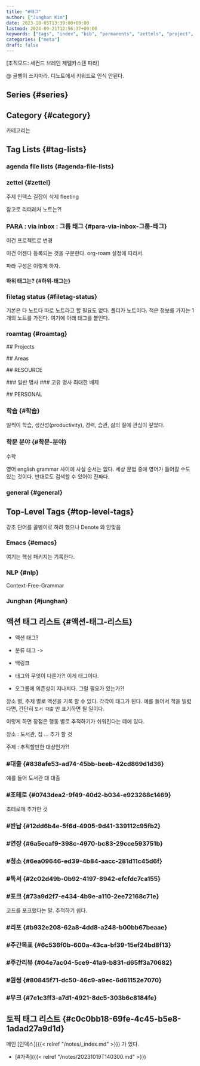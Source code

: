 ```yaml
---
title: "#태그"
author: ["Junghan Kim"]
date: 2023-10-05T13:39:00+09:00
lastmod: 2024-09-21T12:56:37+09:00
keywords: ["tags", "index", "bib", "permanents", "zettels", "project", "areas", "resources", "archives", "meta", "terms", "person", "private", "public", "textmaster", "health", "productivity", "writing", "trip", "travel", "journey", "family", "texteditor", "IDE", "racket", "SICP", "clojure", "lisp", "emacslisp", "clojurescript", "LSP", "usesthis", "tools", "reading", "orgmode", "debug", "awareness", "engineering", "parenting", "adventures", "authors", "blogging", "commerce", "course", "algorithm", "community", "creativity", "snippet", "vim", "games", "PKM", "movies", "opensource", "keybindings", "personal", "poetry", "ebook", "probability", "datalog", "database", "knowledge-graph", "problemsolving", "functionalprogramming", "bootcamp", "leetcode", "jhcode", "livecoding", "glossary", "formats", "mathjax", "publishers", "reflections", "reviews", "todayilearned", "indistractable", "indispensable", "uniqueness", "linter", "vale", "hangul", "offline", "dictionary", "people", "manual", "devdocs", "cheat", "tips", "grammar", "dotfiles", "template", "zettelkasten", "digitalgarden", "PARA", "BASB", "orgroam", "denote", "ekg", "bibliography", "enthusiast", "aggregator", "web-browser", "ubuntu", "latex", "sed", "ADHD", "spirituality", "timeline", "education", "stem", "learning", "spaced-repetition", "chromebook", "mathematics", "english", "Y2021", "Y2022", "Y2023", "Y2024", "emacs", "dired", "regex", "autocompletion", "NLP", "CFG", "junghan"]
categories: ["meta"]
draft: false
---
```


[조직모드: 세컨드 브레인 제텔카스텐 파라]

@ 골벵이 쓰지마라. 디노트에서 키워드로 인식 안된다.


## Series {#series}


## Category {#category}

카테고리는


## Tag Lists {#tag-lists}


### agenda file lists {#agenda-file-lists}


### zettel {#zettel}

주제 인덱스 길잡이 삭제 fleeting

참고로 리터레처 노트는?!


### PARA : via inbox : 그룹 태그 {#para-via-inbox-그룹-태그}

이건 프로젝트로 변경

이건 어젠다 등록되는 것을 구분한다. org-roam 설정에 따라서.

파라 구성은 이렇게 하자.


#### 하위 태그는? {#하위-태그는}


### filetag status {#filetag-status}

기본은 다 노트다 따로 노트라고 할 필요도 없다. 폴더가 노트이다. 책은 정보를 가지는 1 개의 노트를 가진다. 여기에 아래 태그를 붙인다.


### roamtag {#roamtag}

\## Projects

\## Areas

\## RESOURCE

\### 일반 명사 \### 고유 명사 최대한 배제

\## PERSONAL


### 학습 {#학습}

일찍이 학습, 생산성(productivity), 경력, 습관, 삶의 질에 관심이 깊었다.


### 학문 분야 {#학문-분야}

수학

영어 english grammar 사이에 사실 순서는 없다. 세상 문법 중에 영어가 들어갈 수도 있는 것이다. 반대로도 검색할 수 있어야 진짜다.


### general {#general}


## Top-Level Tags {#top-level-tags}



강조 단어를 골벵이로 하려 했으나 Denote 와 안맞음


### Emacs {#emacs}

여기는 핵심 패키지는 기록한다.


### NLP {#nlp}

Context-Free-Grammar


### Junghan {#junghan}


## 액션 태그 리스트 {#액션-태그-리스트}

-   액션 태그?
-   분류 태그 -&gt;
-   백링크

-   태그와 무엇이 다른가?! 이게 태그이다.
-   오그롬에 의존성이 지나치다. 그럴 필요가 있는가?!

장소 별, 주제 별로 액션을 기록 할 수 있다. 각각이 태그가 된다. 예를 들어서 책을 빌렸다면, 간단히 `도서 대출` 만 표기하면 될 일이다.

이렇게 하면 장점은 행동 별로 추적하기가 쉬워진다는 데에 있다.

장소
: 도서관, 집 ... 추가 할 것

주제
: 추적할만한 대상인가?!


### #대출 {#838afe53-ad74-45bb-beeb-42cd869d1d36}

예를 들어 도서관 대 대출


### #조테로 {#0743dea2-9f49-40d2-b034-e923268c1469}

조테로에 추가한 것


### #반납 {#12dd6b4e-5f6d-4905-9d41-339112c95fb2}


### #연장 {#6a5ecaf9-398c-4970-bc83-29cce593751b}


### #청소 {#6ea09646-ed39-4b84-aacc-281d11c45d6f}


### #독서 {#2c02d49b-0b92-4197-8942-efcfdc7ca155}


### #포크 {#73a9d2f7-e434-4b9e-a110-2ee72168c71e}

코드를 포크했다는 말. 추적하기 쉽다.


### #리포 {#b932e208-62a8-4dd8-a248-b00bb67beaae}


### #주간목표 {#6c536f0b-600a-43ca-bf39-15ef24bd8f13}


### #주간리뷰 {#04e7ac04-5ce9-41a9-b831-d65ff3a70682}


### #원씽 {#80845f71-dc50-46c9-a9ec-6d61152e7070}


### #무크 {#7e1c3ff3-a7d1-4921-8dc5-303b6c8184fe}


## 토픽 태그 리스트 {#c0c0bb18-69fe-4c45-b5e8-1adad27a9d1d}

메인 [인덱스]({{< relref "/notes/_index.md" >}}) 가 있다.

-   [#가족]({{< relref "/notes/20231019T140300.md" >}})
